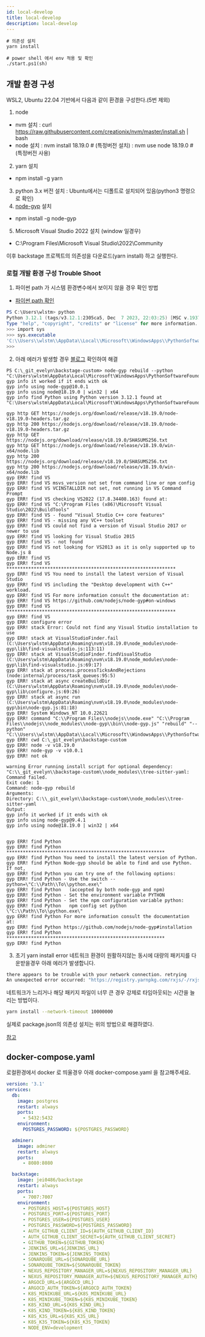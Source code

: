 ```yaml
---
id: local-develop
title: local-develop
description: local-develop
---
```


```
# 의존성 설치
yarn install

# power shell 에서 env 적용 및 확인
./start.ps1(sh)
```

## 개발 환경 구성

WSL2, Ubuntu 22.04 기반에서 다음과 같이 환경을 구성한다.(5번 제외)

1. node
- nvm 설치 : curl https://raw.githubusercontent.com/creationix/nvm/master/install.sh | bash  
- node 설치 
  : nvm install 18.19.0 # (특정버전 설치)
  : nvm use node 18.19.0 # (특정버전 사용)
2. yarn 설치
- npm install -g yarn
3. python 3.x 버전 설치 : Ubuntu에서는 디폴트로 설치되어 있음(python3 명령으로 확인)
4. [node-gyp](https://github.com/nodejs/node-gyp) 설치
- npm install -g node-gyp
5. Microsoft Visual Studio 2022 설치 (window 일경우)
- C:\Program Files\Microsoft Visual Studio\2022\Community

이후 backstage 프로젝트의 의존성을 다운로드(yarn install) 하고 실행한다.



### 로컬 개발 환경 구성 Trouble Shoot
1. 파이썬 path 가 시스템 환경변수에서 보이지 않을 경우 확인 방법
- [파이썬 path 확인](https://allhpy35.tistory.com/23)
```powershell
PS C:\Users\wlstm> python
Python 3.12.1 (tags/v3.12.1:2305ca5, Dec  7 2023, 22:03:25) [MSC v.1937 64 bit (AMD64)] on win32
Type "help", "copyright", "credits" or "license" for more information.
>>> import sys
>>> sys.executable
'C:\\Users\\wlstm\\AppData\\Local\\Microsoft\\WindowsApps\\PythonSoftwareFoundation.Python.3.12_qbz5n2kfra8p0\\python.exe'
>>>
``` 

2. 아래 에러가 발생할 경우 [블로그](https://blog.aliencube.org/ko/2021/11/26/troubleshooting-node-gyp-package-on-windows11/) 확인하여 해결
```shell
PS C:\_git_evelyn\backstage-custom> node-gyp rebuild --python "C:\Users\wlstm\AppData\Local\Microsoft\WindowsApps\PythonSoftwareFoundation.Python.3.12_qbz5n2kfra8p0\python.exe"
gyp info it worked if it ends with ok
gyp info using node-gyp@10.0.1
gyp info using node@18.19.0 | win32 | x64
gyp info find Python using Python version 3.12.1 found at "C:\Users\wlstm\AppData\Local\Microsoft\WindowsApps\PythonSoftwareFoundation.Python.3.12_qbz5n2kfra8p0\python.exe"

gyp http GET https://nodejs.org/download/release/v18.19.0/node-v18.19.0-headers.tar.gz
gyp http 200 https://nodejs.org/download/release/v18.19.0/node-v18.19.0-headers.tar.gz
gyp http GET https://nodejs.org/download/release/v18.19.0/SHASUMS256.txt
gyp http GET https://nodejs.org/download/release/v18.19.0/win-x64/node.lib
gyp http 200 https://nodejs.org/download/release/v18.19.0/SHASUMS256.txt
gyp http 200 https://nodejs.org/download/release/v18.19.0/win-x64/node.lib
gyp ERR! find VS
gyp ERR! find VS msvs_version not set from command line or npm config
gyp ERR! find VS VCINSTALLDIR not set, not running in VS Command Prompt
gyp ERR! find VS checking VS2022 (17.8.34408.163) found at:
gyp ERR! find VS "C:\Program Files (x86)\Microsoft Visual Studio\2022\BuildTools"
gyp ERR! find VS - found "Visual Studio C++ core features"
gyp ERR! find VS - missing any VC++ toolset
gyp ERR! find VS could not find a version of Visual Studio 2017 or newer to use
gyp ERR! find VS looking for Visual Studio 2015
gyp ERR! find VS - not found
gyp ERR! find VS not looking for VS2013 as it is only supported up to Node.js 8
gyp ERR! find VS
gyp ERR! find VS **************************************************************
gyp ERR! find VS You need to install the latest version of Visual Studio
gyp ERR! find VS including the "Desktop development with C++" workload.
gyp ERR! find VS For more information consult the documentation at:
gyp ERR! find VS https://github.com/nodejs/node-gyp#on-windows
gyp ERR! find VS **************************************************************
gyp ERR! find VS
gyp ERR! configure error
gyp ERR! stack Error: Could not find any Visual Studio installation to use
gyp ERR! stack at VisualStudioFinder.fail (C:\Users\wlstm\AppData\Roaming\nvm\v18.19.0\node_modules\node-gyp\lib\find-visualstudio.js:113:11)
gyp ERR! stack at VisualStudioFinder.findVisualStudio (C:\Users\wlstm\AppData\Roaming\nvm\v18.19.0\node_modules\node-gyp\lib\find-visualstudio.js:69:17)
gyp ERR! stack at process.processTicksAndRejections (node:internal/process/task_queues:95:5)
gyp ERR! stack at async createBuildDir (C:\Users\wlstm\AppData\Roaming\nvm\v18.19.0\node_modules\node-gyp\lib\configure.js:69:26)
gyp ERR! stack at async run (C:\Users\wlstm\AppData\Roaming\nvm\v18.19.0\node_modules\node-gyp\bin\node-gyp.js:81:18)
gyp ERR! System Windows_NT 10.0.22621
gyp ERR! command "C:\\Program Files\\nodejs\\node.exe" "C:\\Program Files\\nodejs\\node_modules\\node-gyp\\bin\\node-gyp.js" "rebuild" "--python" "C:\\Users\\wlstm\\AppData\\Local\\Microsoft\\WindowsApps\\PythonSoftwareFoundation.Python.3.12_qbz5n2kfra8p0\\python.exe"
gyp ERR! cwd C:\_git_evelyn\backstage-custom
gyp ERR! node -v v18.19.0
gyp ERR! node-gyp -v v10.0.1
gyp ERR! not ok
```


```shell
warning Error running install script for optional dependency: "C:\\_git_evelyn\\backstage-custom\\node_modules\\tree-sitter-yaml: Command failed.
Exit code: 1
Command: node-gyp rebuild
Arguments:
Directory: C:\\_git_evelyn\\backstage-custom\\node_modules\\tree-sitter-yaml
Output:
gyp info it worked if it ends with ok
gyp info using node-gyp@9.4.1
gyp info using node@18.19.0 | win32 | x64


gyp ERR! find Python
gyp ERR! find Python **********************************************************
gyp ERR! find Python You need to install the latest version of Python.
gyp ERR! find Python Node-gyp should be able to find and use Python. If not,
gyp ERR! find Python you can try one of the following options:
gyp ERR! find Python - Use the switch --python=\"C:\\Path\\To\\python.exe\"
gyp ERR! find Python   (accepted by both node-gyp and npm)
gyp ERR! find Python - Set the environment variable PYTHON
gyp ERR! find Python - Set the npm configuration variable python:
gyp ERR! find Python   npm config set python \"C:\\Path\\To\\python.exe\"
gyp ERR! find Python For more information consult the documentation at:
gyp ERR! find Python https://github.com/nodejs/node-gyp#installation
gyp ERR! find Python **********************************************************
gyp ERR! find Python
```

3. 초기 yarn install error
네트워크 환경이 원활하지않는 동시에 대량의 패키지를 다운받을경우 아래 에러가 발생합니다.
```sh
there appears to be trouble with your network connection. retrying
An unexpected error occurred: "https://registry.yarnpkg.com/rxjs/-/rxjs-5.5.12.tgz: ESOCKETTIMEDOUT".
```
네트워크가 느리거나 해당 패키지 파일이 너무 큰 경우 강제로 타임아웃되는 시간을 늘리는 방법이다.
```sh
yarn install --network-timeout 10000000
```
실제로 package.json의 의존성 설치는 위의 방법으로 해결하였다.

[참고](https://velog.io/@kmp1007s/yarn%EC%9C%BC%EB%A1%9C-expo-cli-%EC%84%A4%EC%B9%98-%EC%8B%9C-%EB%B0%9C%EC%83%9D%ED%95%98%EB%8A%94-%EC%97%90%EB%9F%AC-%ED%95%B4%EA%B2%B0)




## docker-compose.yaml

로컬환경에서 docker 로 띄울경우 아래 docker-compose.yaml 을 참고해주세요.

```yaml
version: '3.1'
services:
  db:
    image: postgres
    restart: always
    ports:
      - 5432:5432
    environment:
      POSTGRES_PASSWORD: ${POSTGRES_PASSWORD}

  adminer:
    image: adminer
    restart: always
    ports:
      - 8080:8080

  backstage:
    image: jei0486/backstage
    restart: always
    ports:
      - 7007:7007
    environment:
      - POSTGRES_HOST=${POSTGRES_HOST}
      - POSTGRES_PORT=${POSTGRES_PORT}
      - POSTGRES_USER=${POSTGRES_USER}
      - POSTGRES_PASSWORD=${POSTGRES_PASSWORD}
      - AUTH_GITHUB_CLIENT_ID=${AUTH_GITHUB_CLIENT_ID}
      - AUTH_GITHUB_CLIENT_SECRET=${AUTH_GITHUB_CLIENT_SECRET}
      - GITHUB_TOKEN=${GITHUB_TOKEN}
      - JENKINS_URL=${JENKINS_URL}
      - JENKINS_TOKEN=${JENKINS_TOKEN}
      - SONARQUBE_URL=${SONARQUBE_URL}
      - SONARQUBE_TOKEN=${SONARQUBE_TOKEN}
      - NEXUS_REPOSITORY_MANAGER_URL=${NEXUS_REPOSITORY_MANAGER_URL}
      - NEXUS_REPOSITORY_MANAGER_AUTH=${NEXUS_REPOSITORY_MANAGER_AUTH}
      - ARGOCD_URL=${ARGOCD_URL}
      - ARGOCD_AUTH_TOKEN=${ARGOCD_AUTH_TOKEN}
      - K8S_MINIKUBE_URL=${K8S_MINIKUBE_URL}
      - K8S_MINIKUBE_TOKEN=${K8S_MINIKUBE_TOKEN}
      - K8S_KIND_URL=${K8S_KIND_URL}
      - K8S_KIND_TOKEN=${K8S_KIND_TOKEN}
      - K8S_K3S_URL=${K8S_K3S_URL}
      - K8S_K3S_TOKEN=${K8S_K3S_TOKEN}
      - NODE_ENV=development

```